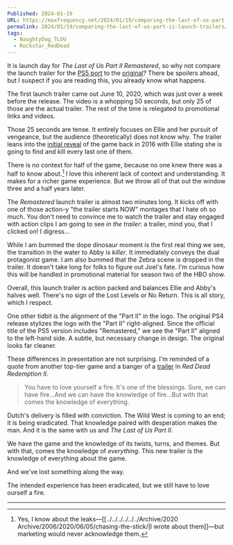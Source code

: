 ```yaml
---
Published: 2024-01-19
URL: https://maxfrequency.net/2024/01/19/comparing-the-last-of-us-part-ii-launch-trailers/
permalink: 2024/01/19/comparing-the-last-of-us-part-ii-launch-trailers/
tags:
  - NaughtyDog_TLOU
  - Rockstar_RedDead
---
```

It is launch day for *The Last of Us Part II Remastered*, so why not compare the launch trailer for the [PS5 port](https://youtube.com/watch?v=g5YL1Dncr6M) to the [original](https://youtube.com/watch?v=eOiUtRF8k28)? There be spoilers ahead, but I suspect if you are reading this, you already know what happens.

The first launch trailer came out June 10, 2020, which was just over a week before the release. The video is a whopping 50 seconds, but only 25 of those are the actual trailer. The rest of the time is relegated to promotional links and videos. 

Those 25 seconds are tense. It entirely focuses on Ellie and her pursuit of vengeance, but the audience (theoretically) does not know why. The trailer leans into the [initial reveal](https://youtube.com/watch?v=W2Wnvvj33Wo) of the game back in 2016 with Ellie stating she is going to find and kill every last one of them.

There is no context for half of the game, because no one knew there was a half to know about.[^1] I love this inherent lack of context and understanding. It makes for a richer game experience. But we throw all of that out the window three and a half years later. 

The *Remastered* launch trailer is almost two minutes long. It kicks off with one of those action-y "the trailer starts NOW" montages that I hate oh so much. You don't need to convince me to watch the trailer and stay engaged with action clips I am going to see *in the trailer*: a trailer, mind you, that I clicked on! I digress...

While I am bummed the dope dinosaur moment is the first real thing we see, the transition in the water to Abby is *killer*. It immediately conveys the dual protagonist game. I am also bummed that the Zebra scene is dropped in the trailer. It doesn't take long for folks to figure out Joel's fate. I'm curious how this will be handled in promotional material for season two of the HBO show.

Overall, this launch trailer is action packed and balances Ellie and Abby's halves well. There's no sign of the Lost Levels or No Return. This is all story, which I respect. 

One other tidbit is the alignment of the "Part II" in the logo. The original PS4 release stylizes the logo with the "Part II" right-aligned. Since the official title of the PS5 version includes "Remastered," we see the "Part II" aligned to the left-hand side. A subtle, but necessary change in design. The original looks far cleaner. 

These differences in presentation are not surprising. I'm reminded of a quote from another top-tier game and a banger of a [trailer](https://youtube.com/watch?v=eaW0tYpxyp0&t=52) in *Red Dead Redemption II*.  

>You have to love yourself a fire. It's one of the blessings. Sure, we can have fire...And we can have the knowledge of fire...But with that comes the knowledge of everything.

Dutch's delivery is filled with conviction. The Wild West is coming to an end; it is being eradicated. That knowledge paired with desperation makes the man. And it is the same with us and *The Last of Us Part II*.

We have the game and the knowledge of its twists, turns, and themes. But with that, comes the knowledge of *everything*. This new trailer is the knowledge of everything about the game. 

And we've lost something along the way. 

The intended experience has been eradicated, but we still have to love ourself a fire.

---
[^1]: Yes, I know about the leaks—[[../../../../../../Archive/2020 Archive/2006/2020/06/05/chasing-the-stick/|I wrote about them]]—but marketing would never acknowledge them.